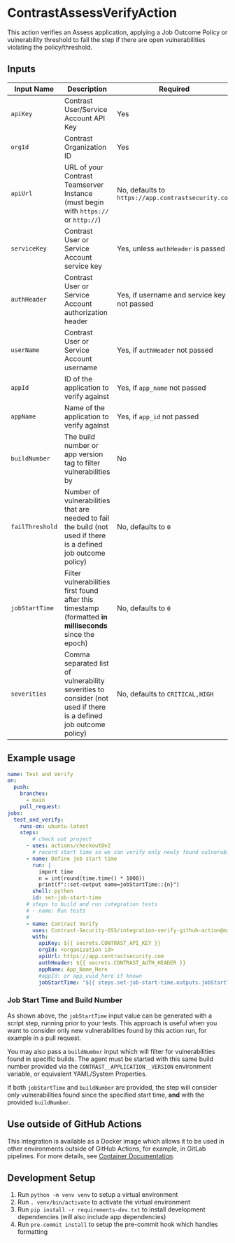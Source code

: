 # ContrastAssessVerifyAction

This action verifies an Assess application, applying a Job Outcome Policy or vulnerability threshold to fail the step if there are open vulnerabilities violating the policy/threshold.

## Inputs
|Input Name|Description|Required|
|------|------|------|
|`apiKey`|Contrast User/Service Account API Key|Yes|
|`orgId`|Contrast Organization ID|Yes|
|`apiUrl`|URL of your Contrast Teamserver Instance (must begin with `https://` or `http://`)|No, defaults to `https://app.contrastsecurity.com`|
|`serviceKey`|Contrast User or Service Account service key|Yes, unless `authHeader` is passed|
|`authHeader`|Contrast User or Service Account authorization header|Yes, if username and service key not passed|
|`userName`|Contrast User or Service Account username|Yes, if `authHeader` not passed|
|`appId`|ID of the application to verify against|Yes, if `app_name` not passed|
|`appName`|Name of the application to verify against|Yes, if `app_id` not passed|
|`buildNumber`|The build number or app version tag to filter vulnerabilities by|No|
|`failThreshold`|Number of vulnerabilities that are needed to fail the build (not used if there is a defined job outcome policy)|No, defaults to `0`|
|`jobStartTime`|Filter vulnerabilities first found after this timestamp (formatted **in milliseconds** since the epoch)|No, defaults to `0`|
|`severities`|Comma separated list of vulnerability severities to consider (not used if there is a defined job outcome policy)|No, defaults to `CRITICAL,HIGH`|


## Example usage

```yaml
name: Test and Verify
on:
  push:
    branches:
      - main
    pull_request:
jobs:
  test_and_verify:
    runs-on: ubuntu-latest
    steps:
        # check out project
      - uses: actions/checkout@v2
        # record start time so we can verify only newly found vulnerabilities
      - name: Define job start time
        run: |
          import time
          n = int(round(time.time() * 1000))
          print(f"::set-output name=jobStartTime::{n}")
        shell: python
        id: set-job-start-time
      # steps to build and run integration tests
      # - name: Run tests
      #
      - name: Contrast Verify
        uses: Contrast-Security-OSS/integration-verify-github-action@main
        with:
          apiKey: ${{ secrets.CONTRAST_API_KEY }}
          orgId: <organization id>
          apiUrl: https://app.contrastsecurity.com
          authHeader: ${{ secrets.CONTRAST_AUTH_HEADER }}
          appName: App_Name_Here
          #appId: or app_uuid_here if known
          jobStartTime: "${{ steps.set-job-start-time.outputs.jobStartTime }}"
```

### Job Start Time and Build Number

As shown above, the `jobStartTime` input value can be generated with a script step, running prior to your tests.
This approach is useful when you want to consider only new vulnerabilities found by this action run, for example in a pull request.

You may also pass a `buildNumber` input which will filter for vulnerabilities found in specific builds. The agent must be started with this same build number provided via the `CONTRAST__APPLICATION__VERSION` environment variable, or equivalent YAML/System Properties.

If both `jobStartTime` and `buildNumber` are provided, the step will consider only vulnerabilities found since the specified start time, **and** with the provided `buildNumber`.

## Use outside of GitHub Actions

This integration is available as a Docker image which allows it to be used in other environments outside of GitHub Actions, for example, in GitLab pipelines. For more details, see [Container Documentation](CONTAINER_DOCS.md).

## Development Setup
1. Run `python -m venv venv` to setup a virtual environment
1. Run `. venv/bin/activate` to activate the virtual environment
1. Run `pip install -r requirements-dev.txt` to install development dependencies (will also include app dependencies)
1. Run `pre-commit install` to setup the pre-commit hook which handles formatting
